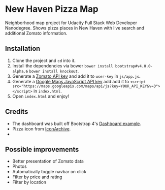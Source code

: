 # New Haven Pizza Map
Neighborhood map project for Udacity Full Stack Web Developer Nanodegree. Shows pizza places in New Haven with live search and additional Zomato information.

## Installation
1. Clone the project and `cd` into it.
2. Install the dependencies via bower `bower install bootstrap#v4.0.0-alpha.6` `bower install knockout`.
3. Generate a [Zomato API key](https://developers.zomato.com/api) and add it to `user-key` in `js/app.js`.
4. Generate a [Google Maps JavaScript API key](https://developers.google.com/maps/documentation/javascript/) add add it to `<script src="https://maps.googleapis.com/maps/api/js?key=YOUR_API_KEY&v=3"></script>` in `index.html`.
5. Open `index.html` and enjoy!

## Credits
* The dashboard was built off Bootstrap 4's [Dashboard example](https://v4-alpha.getbootstrap.com/examples/).
* Pizza icon from [IconArchive](http://www.iconarchive.com/show/swarm-icons-by-sonya/Pizza-icon.html).
*
## Possible improvements
* Better presentation of Zomato data
* Photos
* Automatically toggle navbar on click
* Filter by price and rating
* Filter by location